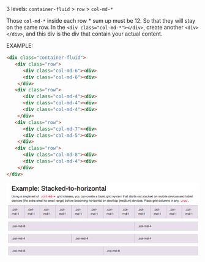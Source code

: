 3 levels:
`container-fluid`  >  `row`  >  `col-md-*`

Those `col-md-*` inside each row * sum up must be 12. So that they will stay on the same row.
In the `<div class="col-md-*"></div>`, create another `<div></div>`, and this div is the div that contain your actual content.

EXAMPLE:
```html
<div class="container-fluid">
   <div class="row">
      <div class="col-md-6"><div>
      <div class="col-md-6"><div>
    </div>
   <div class="row">
      <div class="col-md-4"><div>
      <div class="col-md-4"><div>
      <div class="col-md-4"><div>
    </div>
   <div class="row">
      <div class="col-md-7"><div>
      <div class="col-md-5"><div>
    </div>
   <div class="row">
      <div class="col-md-8"><div>
      <div class="col-md-4"><div>
    </div>
</div>  
```

![Bootstrap grid](bootstrapGrid.png)
